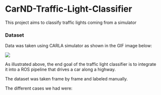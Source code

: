 # CarND-Traffic-Light-Classifier
This project aims to classify traffic lights coming from a simulator 

### Dataset

Data was taken using CARLA simulator as shown in the GIF image below:

<div class="wrap">
    <img src=".\Simulator.gif" />
    <br clear="all" />
</div>

As illustrated above, the end goal of the traffic light classifier is to integrate it into a ROS pipeline that drives a car along a highway. 

The dataset was taken frame by frame and labeled manually. 

The different cases we had were:

